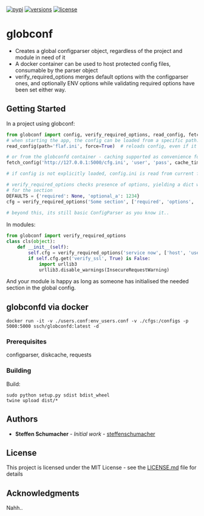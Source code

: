 [![pypi](https://img.shields.io/pypi/v/globconf.svg)](https://pypi.python.org/pypi/python-flex-cache)
[![versions](https://img.shields.io/pypi/pyversions/globconf.svg)](https://github.com/steffenschumacher/python-flex-cache)
[![license](https://img.shields.io/github/license/steffenschumacher/globconf.svg)](https://github.com/steffenschumacher/python-flex-cache/blob/master/LICENSE)

# globconf

* Creates a global configparser object, regardless of the project and module in need of it
* A docker container can be used to host protected config files, consumable by the parser object
* verify_required_options merges default options with the configparser ones, and optionally ENV 
  options while validating required options have been set either way.


## Getting Started
In a project using globconf:
```python
from globconf import config, verify_required_options, read_config, fetch_config
# when starting the app, the config can be loaded from a specific path:
read_config(path='flaf.ini', force=True)  # reloads config, even if it already is loaded

# or from the globconfd container - caching supported as convenience for offline devs:
fetch_config('http://127.0.0.1:5000/cfg.ini', 'user', 'pass', cache_timeout=86400, force=True)

# if config is not explicitly loaded, config.ini is read from current folder (if there).

# verify_required_options checks presence of options, yielding a dict with the merged options 
# for the section
DEFAULTS = {'required': None, 'optional_a': 1234}
cfg = verify_required_options('Some section', ['required', 'options', 'for', 'the', 'section'])
 
# beyond this, its still basic ConfigParser as you know it..
```

In modules:
```python
from globconf import verify_required_options
class cls(object):
    def __init__(self):
        self.cfg = verify_required_options('service now', ['host', 'user', 'pwd'])
        if self.cfg.get('verify_ssl', True) is False:
            import urllib3
            urllib3.disable_warnings(InsecureRequestWarning)
```

And your module is happy as long as someone has initialised the needed section in the global config.

## globconfd via docker
```
docker run -it -v ./users.conf:env_users.conf -v ./cfgs:/configs -p 5000:5000 ssch/globconfd:latest -d
```

### Prerequisites

configparser, diskcache, requests


### Building
Build:
```
sudo python setup.py sdist bdist_wheel
twine upload dist/*
```



## Authors

* **Steffen Schumacher** - *Initial work* - [steffenschumacher](https://github.com/steffenschumacher)

## License

This project is licensed under the MIT License - see the [LICENSE.md](LICENSE.md) file for details

## Acknowledgments
Nahh..
